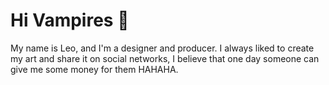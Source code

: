# Hi Vampires  🧛 


My name is Leo, and I'm a designer and producer. I always liked to create my art and share it on social networks, I believe that one day someone can give me some money for them HAHAHA. 



